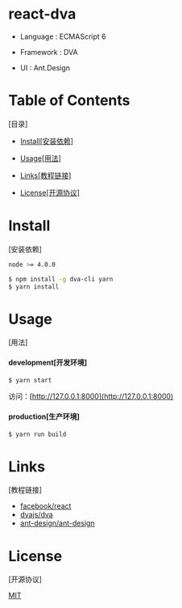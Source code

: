 # react-dva  
  

* Language : ECMAScript 6  

* Framework : DVA  

* UI : Ant.Design  

# Table of Contents  
[目录]  

* [Install[安装依赖]](#install)  

* [Usage[用法]](#usage)  

* [Links[教程链接]](#links)  

* [License[开源协议]](#license)  

# Install  
[安装依赖]  

```bash
node >= 4.0.0
```

```bash
$ npm install -g dva-cli yarn
$ yarn install
```

# Usage  
[用法]  

#### development[开发环境]  

```bash
$ yarn start
```
访问：[http://127.0.0.1:8000](http://127.0.0.1:8000)  

#### production[生产环境]

```bash
$ yarn run build
```

# Links  
[教程链接]  

* [facebook/react](https://github.com/facebook/react)  
* [dvajs/dva](https://github.com/dvajs/dva)
* [ant-design/ant-design](https://github.com/ant-design/ant-design)

# License  
[开源协议]  

[MIT](https://tldrlegal.com/license/mit-license)

